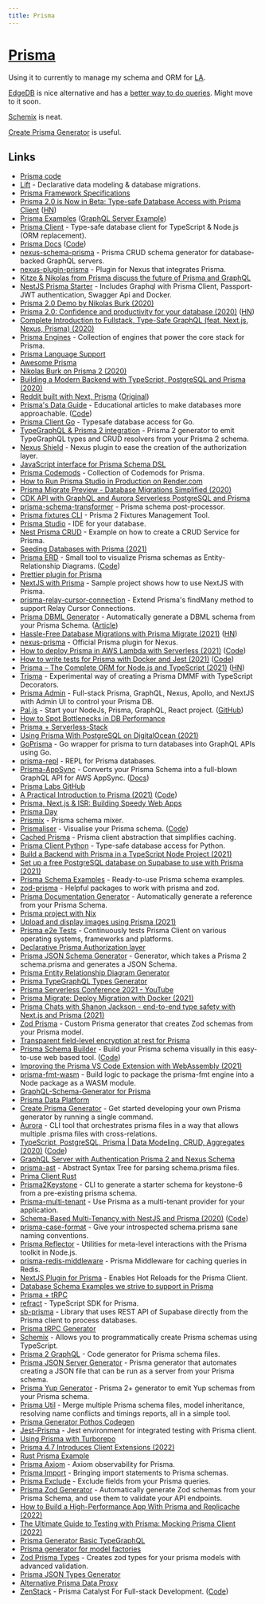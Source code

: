 ```yaml
---
title: Prisma
---
```


# [Prisma](https://www.prisma.io/)

Using it to currently to manage my schema and ORM for [LA](../ideas/learn-anything.md).

[EdgeDB](edgedb.md) is nice alternative and has a [better way to do queries](https://www.youtube.com/watch?v=WVRLim8A8-I&t=1906s). Might move to it soon.

[Schemix](https://github.com/ridafkih/schemix) is neat.

[Create Prisma Generator](https://github.com/YassinEldeeb/create-prisma-generator) is useful.

## Links

- [Prisma code](https://github.com/prisma/prisma)
- [Lift](https://github.com/prisma) - Declarative data modeling & database migrations.
- [Prisma Framework Specifications](https://github.com/prisma/specs)
- [Prisma 2.0 is Now in Beta: Type-safe Database Access with Prisma Client](https://www.prisma.io/blog/prisma-2-beta-b7bcl0gd8d8e) ([HN](https://news.ycombinator.com/item?id=22739121))
- [Prisma Examples](https://github.com/prisma/prisma-examples) ([GraphQL Server Example](https://github.com/prisma/prisma-examples/tree/master/typescript/graphql))
- [Prisma Client](https://github.com/prisma/prisma-client-js) - Type-safe database client for TypeScript & Node.js (ORM replacement).
- [Prisma Docs](https://www.prisma.io/docs/) ([Code](https://github.com/prisma/prisma2-docs))
- [nexus-schema-prisma](https://github.com/AhmedElywa/nexus-schema-prisma) - Prisma CRUD schema generator for database-backed GraphQL servers.
- [nexus-plugin-prisma](https://github.com/graphql-nexus/nexus-plugin-prisma) - Plugin for Nexus that integrates Prisma.
- [Kitze & Nikolas from Prisma discuss the future of Prisma and GraphQL](https://www.youtube.com/watch?v=SbPCWpb3-eA)
- [NestJS Prisma Starter](https://github.com/fivethree-team/nestjs-prisma-starter) - Includes Graphql with Prisma Client, Passport-JWT authentication, Swagger Api and Docker.
- [Prisma 2.0 Demo by Nikolas Burk (2020)](https://www.youtube.com/watch?v=AnJxKWQG_fM)
- [Prisma 2.0: Confidence and productivity for your database (2020)](https://www.prisma.io/blog/announcing-prisma-2-n0v98rzc8br1) ([HN](https://news.ycombinator.com/item?id=23466834))
- [Complete Introduction to Fullstack, Type-Safe GraphQL (feat. Next.js, Nexus, Prisma) (2020)](https://dev.to/prisma/complete-introduction-to-fullstack-type-safe-graphql-feat-next-js-nexus-prisma-c5)
- [Prisma Engines](https://github.com/prisma/prisma-engines) - Collection of engines that power the core stack for Prisma.
- [Prisma Language Support](https://github.com/prisma/language-tools)
- [Awesome Prisma](https://github.com/catalinmiron/awesome-prisma)
- [Nikolas Burk on Prisma 2 (2020)](https://overcast.fm/+N_6LdHvjk)
- [Building a Modern Backend with TypeScript, PostgreSQL and Prisma (2020)](https://www.prisma.io/blog/modern-backend-1-tsjs1ps7kip1)
- [Reddit built with Next, Prisma](https://github.com/nikolasburk/lireddit/) ([Original](https://github.com/benawad/lireddit))
- [Prisma's Data Guide](https://dataguide.prisma.io/) - Educational articles to make databases more approachable. ([Code](https://github.com/prisma/dataguide))
- [Prisma Client Go](https://github.com/prisma/prisma-client-go) - Typesafe database access for Go.
- [TypeGraphQL & Prisma 2 integration](https://github.com/MichalLytek/typegraphql-prisma) - Prisma 2 generator to emit TypeGraphQL types and CRUD resolvers from your Prisma 2 schema.
- [Nexus Shield](https://github.com/Sytten/nexus-shield) - Nexus plugin to ease the creation of the authorization layer.
- [JavaScript interface for Prisma Schema DSL](https://github.com/amplication/prisma-schema-dsl)
- [Prisma Codemods](https://github.com/prisma/codemods) - Collection of Codemods for Prisma.
- [How to Run Prisma Studio in Production on Render.com](https://github.com/blitz-js/blitz/wiki/How-to-Run-Prisma-Studio-in-Production-on-Render.com)
- [Prisma Migrate Preview - Database Migrations Simplified (2020)](https://www.prisma.io/blog/prisma-migrate-preview-b5eno5g08d0b)
- [CDK API with GraphQL and Aurora Serverless PostgreSQL and Prisma](https://github.com/ryands17/graphql-api-cdk-serverless-postgres)
- [prisma-schema-transformer](https://github.com/IBM/prisma-schema-transformer) - Prisma schema post-processor.
- [Prisma fixtures CLI](https://github.com/getbigger-io/prisma-fixtures) - Prisma 2 Fixtures Management Tool.
- [Prisma Studio](https://prisma.studio/) - IDE for your database.
- [Nest Prisma CRUD](https://github.com/johannesschobel/nest-prisma-crud) - Example on how to create a CRUD Service for Prisma.
- [Seeding Databases with Prisma (2021)](https://www.youtube.com/watch?v=2LwTUIqjbPo)
- [Prisma ERD](https://prisma-erd.simonknott.de/) - Small tool to visualize Prisma schemas as Entity-Relationship Diagrams. ([Code](https://github.com/Skn0tt/prisma-erd))
- [Prettier plugin for Prisma](https://github.com/umidbekk/prettier-plugin-prisma)
- [NextJS with Prisma](https://github.com/chenkie/next-prisma) - Sample project shows how to use NextJS with Prisma.
- [prisma-relay-cursor-connection](https://github.com/devoxa/prisma-relay-cursor-connection) - Extend Prisma's findMany method to support Relay Cursor Connections.
- [Prisma DBML Generator](https://github.com/notiz-dev/prisma-dbml-generator) - Automatically generate a DBML schema from your Prisma Schema. ([Article](https://notiz.dev/blog/prisma-dbml-generator))
- [Hassle-Free Database Migrations with Prisma Migrate (2021)](https://www.prisma.io/blog/prisma-migrate-ga-b5eno5g08d0b) ([HN](https://news.ycombinator.com/item?id=26480466))
- [nexus-prisma](https://github.com/prisma/nexus-prisma) - Official Prisma plugin for Nexus.
- [How to deploy Prisma in AWS Lambda with Serverless (2021)](https://dev.to/eddeee888/how-to-deploy-prisma-in-aws-lambda-with-serverless-1m76) ([Code](https://github.com/eddeee888/topic-prisma-aws-lambda-deployment))
- [How to write tests for Prisma with Docker and Jest (2021)](https://dev.to/eddeee888/how-to-write-tests-for-prisma-with-docker-and-jest-593i) ([Code](https://github.com/eddeee888/topic-prisma-testing))
- [Prisma – The Complete ORM for Node.js and TypeScript (2021)](https://www.prisma.io/blog/prisma-the-complete-orm-inw24qjeawmb) ([HN](https://news.ycombinator.com/item?id=26887724))
- [Trisma](https://github.com/alii/trisma) - Experimental way of creating a Prisma DMMF with TypeScript Decorators.
- [Prisma Admin](https://github.com/paljs/prisma-admin) - Full-stack Prisma, GraphQL, Nexus, Apollo, and NextJS with Admin UI to control your Prisma DB.
- [Pal.js](https://paljs.com/) - Start your NodeJs, Prisma, GraphQL, React project. ([GitHub](https://github.com/paljs))
- [How to Spot Bottlenecks in DB Performance](https://www.prisma.io/dataguide/managing-databases/how-to-spot-bottlenecks-in-performance)
- [Prisma + Serverless-Stack](https://github.com/millsp/prisma-serverless-stack)
- [Using Prisma With PostgreSQL on DigitalOcean (2021)](https://www.youtube.com/watch?v=0EcgdCSPygM)
- [GoPrisma](https://github.com/jensneuse/goprisma) - Go wrapper for prisma to turn databases into GraphQL APIs using Go.
- [prisma-repl](https://github.com/egoist/prisma-repl) - REPL for Prisma databases.
- [Prisma-AppSync](https://github.com/maoosi/prisma-appsync) - Converts your Prisma Schema into a full-blown GraphQL API for AWS AppSync. ([Docs](https://prisma-appsync.vercel.app/))
- [Prisma Labs GitHub](https://github.com/prisma-labs)
- [A Practical Introduction to Prisma (2021)](https://www.notion.so/A-Practical-Introduction-to-Prisma-2021-ccf00a066ef4432caeb03da179e38302) ([Code](https://github.com/nikolasburk/prisma-workshop))
- [Prisma, Next.js & ISR: Building Speedy Web Apps](https://github.com/sampoder/prisma-day-2021)
- [Prisma Day](https://www.prisma.io/day)
- [Prismix](https://github.com/jamiepine/prismix) - Prisma schema mixer.
- [Prismaliser](https://prismaliser.ovy.cloud/) - Visualise your Prisma schema. ([Code](https://github.com/Ovyerus/prismaliser))
- [Cached Prisma](https://github.com/JoelLefkowitz/cached-prisma) - Prisma client abstraction that simplifies caching.
- [Prisma Client Python](https://github.com/RobertCraigie/prisma-client-py) - Type-safe database access for Python.
- [Build a Backend with Prisma in a TypeScript Node Project (2021)](https://egghead.io/courses/build-a-backend-with-prisma-in-a-typescript-node-project-ca6628d3)
- [Set up a free PostgreSQL database on Supabase to use with Prisma (2021)](https://dev.to/prisma/set-up-a-free-postgresql-database-on-supabase-to-use-with-prisma-3pk6)
- [Prisma Schema Examples](https://github.com/prisma/templates) - Ready-to-use Prisma schema examples.
- [zod-prisma](https://github.com/anolilab/zod-prisma) - Helpful packages to work with prisma and zod.
- [Prisma Documentation Generator](https://github.com/pantharshit00/prisma-docs-generator) - Automatically generate a reference from your Prisma Schema.
- [Prisma project with Nix](https://github.com/pimeys/nix-prisma-example)
- [Upload and display images using Prisma (2021)](https://mediajams.dev/post/upload-and-display-images-using-prisma)
- [Prisma e2e Tests](https://github.com/prisma/e2e-tests) - Continuously tests Prisma Client on various operating systems, frameworks and platforms.
- [Declarative Prisma Authorization layer](https://github.com/joindeed/prisma-auth)
- [Prisma JSON Schema Generator](https://github.com/valentinpalkovic/prisma-json-schema-generator) - Generator, which takes a Prisma 2 schema.prisma and generates a JSON Schema.
- [Prisma Entity Relationship Diagram Generator](https://github.com/keonik/prisma-erd-generator)
- [Prisma TypeGraphQL Types Generator](https://github.com/YassinEldeeb/prisma-tgql-types-gen)
- [Prisma Serverless Conference 2021 - YouTube](https://www.youtube.com/watch?v=fAcHR5dqt_4)
- [Prisma Migrate: Deploy Migration with Docker (2021)](https://notiz.dev/blog/prisma-migrate-deploy-with-docker)
- [Prisma Chats with Shanon Jackson - end-to-end type safety with Next.js and Prisma (2021)](https://www.youtube.com/watch?v=ur-SYNqADTY)
- [Zod Prisma](https://github.com/CarterGrimmeisen/zod-prisma) - Custom Prisma generator that creates Zod schemas from your Prisma model.
- [Transparent field-level encryption at rest for Prisma](https://github.com/47ng/prisma-field-encryption)
- [Prisma Schema Builder](https://www.prismabuilder.io/) - Build your Prisma schema visually in this easy-to-use web based tool. ([Code](https://github.com/albingroen/prismabuilder.io))
- [Improving the Prisma VS Code Extension with WebAssembly (2021)](https://www.prisma.io/blog/vscode-extension-prisma-rust-webassembly)
- [prisma-fmt-wasm](https://github.com/prisma/prisma-fmt-wasm) - Build logic to package the prisma-fmt engine into a Node package as a WASM module.
- [GraphQL-Schema-Generator for Prisma](https://github.com/prisma-korea/graphql-schema-generator)
- [Prisma Data Platform](https://cloud.prisma.io/)
- [Create Prisma Generator](https://github.com/YassinEldeeb/create-prisma-generator) - Get started developing your own Prisma generator by running a single command.
- [Aurora](https://github.com/sabinadams/aurora) - CLI tool that orchestrates prisma files in a way that allows multiple .prisma files with cross-relations.
- [TypeScript, PostgreSQL, Prisma | Data Modeling, CRUD, Aggregates (2020)](https://www.prisma.io/blog/backend-prisma-typescript-orm-with-postgresql-data-modeling-tsjs1ps7kip1) ([Code](https://github.com/2color/real-world-grading-app))
- [GraphQL Server with Authentication Prisma 2 and Nexus Schema](https://github.com/ryands17/nexus-auth)
- [prisma-ast](https://github.com/MrLeebo/prisma-ast) - Abstract Syntax Tree for parsing schema.prisma files.
- [Prima Client Rust](https://github.com/Brendonovich/prisma-client-rust)
- [Prisma2Keystone](https://github.com/brookmg/prisma2keystone) - CLI to generate a starter schema for keystone-6 from a pre-existing prisma schema.
- [Prisma-multi-tenant](https://github.com/Errorname/prisma-multi-tenant) - Use Prisma as a multi-tenant provider for your application.
- [Schema-Based Multi-Tenancy with NestJS and Prisma (2020)](https://darioielardi.dev/schema-based-multi-tenancy-with-nestjs-and-prisma) ([Code](https://github.com/darioielardi/nestjs-prisma-multitenant))
- [prisma-case-format](https://github.com/iiian/prisma-case-format) - Give your introspected schema.prisma sane naming conventions.
- [Prisma Reflector](https://github.com/prisma/reflector) - Utilities for meta-level interactions with the Prisma toolkit in Node.js.
- [prisma-redis-middleware](https://github.com/Asjas/prisma-redis-middleware) - Prisma Middleware for caching queries in Redis.
- [NextJS Plugin for Prisma](https://github.com/prisma-labs/next-prisma-plugin) - Enables Hot Reloads for the Prisma Client.
- [Database Schema Examples we strive to support in Prisma](https://github.com/prisma/database-schema-examples)
- [Prisma + tRPC](https://github.com/SaraVieira/rssx)
- [refract](https://github.com/cwqt/refract) - TypeScript SDK for Prisma.
- [sb-prisma](https://github.com/aiji42/sb-prisma) - Library that uses REST API of Supabase directly from the Prisma client to process databases.
- [Prisma tRPC Generator](https://github.com/omar-dulaimi/prisma-trpc-generator)
- [Schemix](https://github.com/ridafkih/schemix) - Allows you to programmatically create Prisma schemas using TypeScript.
- [Prisma 2 GraphQL](https://github.com/zackradisic/prisma2gql) - Code generator for Prisma schema files.
- [Prisma JSON Server Generator](https://github.com/omar-dulaimi/prisma-json-server-generator) - Prisma generator that automates creating a JSON file that can be run as a server from your Prisma schema.
- [Prisma Yup Generator](https://github.com/omar-dulaimi/prisma-yup-generator) - Prisma 2+ generator to emit Yup schemas from your Prisma schema.
- [Prisma Util](https://github.com/DavidHancu/prisma-util) - Merge multiple Prisma schema files, model inheritance, resolving name conflicts and timings reports, all in a simple tool.
- [Prisma Generator Pothos Codegen](https://github.com/Cauen/prisma-generator-pothos-codegen)
- [Jest-Prisma](https://github.com/Quramy/jest-prisma) - Jest environment for integrated testing with Prisma client.
- [Using Prisma with Turborepo](https://turbo.build/repo/docs/handbook/prisma)
- [Prisma 4.7 Introduces Client Extensions (2022)](https://javascript.plainenglish.io/prisma-4-7-introduces-client-extensions-ce8030c155f1)
- [Rust Prisma Example](https://github.com/coffee-cup/rust-prisma)
- [Prisma Axiom](https://github.com/axiomhq/prisma-axiom) - Axiom observability for Prisma.
- [Prisma Import](https://github.com/ajmnz/prisma-import) - Bringing import statements to Prisma schemas.
- [Prisma Exclude](https://github.com/ajmnz/prisma-exclude) - Exclude fields from your Prisma queries.
- [Prisma Zod Generator](https://github.com/omar-dulaimi/prisma-zod-generator) - Automatically generate Zod schemas from your Prisma Schema, and use them to validate your API endpoints.
- [How to Build a High-Performance App With Prisma and Replicache (2022)](https://blog.simplerlist.com/post/how-to-build-a-high-performance-app-with-prisma-and-replicache)
- [The Ultimate Guide to Testing with Prisma: Mocking Prisma Client (2022)](https://www.prisma.io/blog/testing-series-1-8eRB5p0Y8o)
- [Prisma Generator Basic TypeGraphQL](https://github.com/Luis-Domenech/prisma-generator-basic-typegraphql)
- [Prisma generator for model factories](https://github.com/Quramy/prisma-fabbrica)
- [Zod Prisma Types](https://github.com/chrishoermann/zod-prisma-types) - Creates zod types for your prisma models with advanced validation.
- [Prisma JSON Types Generator](https://github.com/arthurfiorette/prisma-json-types-generator)
- [Alternative Prisma Data Proxy](https://github.com/aiji42/prisma-data-proxy-alt)
- [ZenStack](https://zenstack.dev/) - Prisma Catalyst For Full-stack Development. ([Code](https://github.com/zenstackhq/zenstack))
